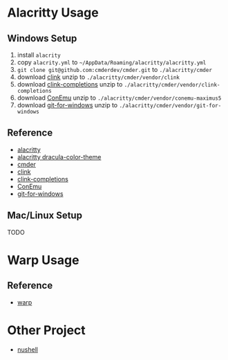 # Alacritty Usage

## Windows Setup

1. install `alacrity`
1. copy `alacrity.yml` to `~/AppData/Roaming/alacritty/alacritty.yml`
1. `git clone git@github.com:cmderdev/cmder.git` to `./alacritty/cmder`
1. download [clink](https://github.com/chrisant996/clink/releases) unzip to `./alacritty/cmder/vendor/clink`
1. download [clink-completions](https://github.com/vladimir-kotikov/clink-completions/releases) unzip to `./alacritty/cmder/vendor/clink-completions`
1. download [ConEmu](https://github.com/Maximus5/ConEmu/releases) unzip to `./alacritty/cmder/vendor/conemu-maximus5`
1. download [git-for-windows](https://github.com/git-for-windows/git/releases) unzip to `./alacritty/cmder/vendor/git-for-windows`

## Reference

- [alacritty](https://github.com/alacritty/alacritty)
- [alacritty dracula-color-theme](https://github.com/dracula/alacritty)
- [cmder](https://github.com/cmderdev/cmder)
- [clink](https://github.com/chrisant996/clink)
- [clink-completions](https://github.com/vladimir-kotikov/clink-completions)
- [ConEmu](https://github.com/Maximus5/ConEmu)
- [git-for-windows](https://github.com/git-for-windows/git)

## Mac/Linux Setup

TODO

# Warp Usage

## Reference

- [warp](https://www.warp.dev/)

# Other Project

- [nushell](https://github.com/nushell/nushell)
